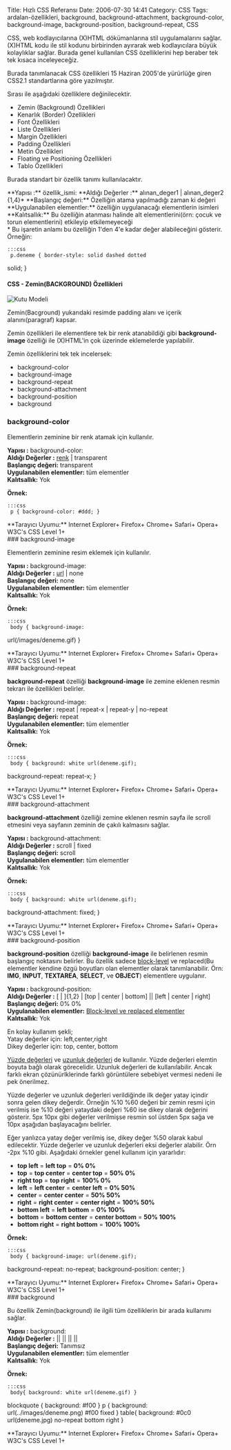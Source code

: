 Title: Hızlı CSS Referansı 
Date: 2006-07-30 14:41
Category: CSS
Tags: ardalan-özellikleri, background, background-attachment, background-color, background-image, background-position, background-repeat, CSS

CSS, web kodlayıcılarına (X)HTML dökümanlarına stil uygulamalarını
sağlar. (X)HTML kodu ile stil kodunu birbirinden ayırarak web
kodlayıcılara büyük kolaylıklar sağlar. Burada genel kullanılan CSS
özelliklerini hep beraber tek tek kısaca inceleyeceğiz.<!--more-->

Burada tanımlanacak CSS özellikleri 15 Haziran 2005'de yürürlüğe giren
CSS2.1 standartlarına göre yazılmıştır.

Sırası ile aşağıdaki özelliklere değinilecektir.

-   Zemin (Background) Özellikleri
-   Kenarlık (Border) Özellikleri
-   Font Özellikleri
-   Liste Özellikleri
-   Margin Özellikleri
-   Padding Özellikleri
-   Metin Özellikleri
-   Floating ve Positioning Özellikleri
-   Tablo Özellikleri

Burada standart bir özellik tanımı kullanılacaktır.

<div class="cssozelliktanimi">
**Yapısı :** özellik_ismi: <deger>  
**Aldığı Değerler :** alınan_deger1 | alınan_deger2 {1,4}*   
**Başlangıç değeri:** Özelliğin atama yapılmadığı zaman ki değeri   
**Uygulanabilen elementler:** özelliğin uygulanacağı elementlerin
isimleri   
**Kalıtsallık:** Bu özelliğin atanması halinde alt elementlerini(örn:
çocuk ve torun elementlerini) etkileyip etkilemeyeceği

</div>
* Bu işaretin anlamı bu özelliğin 1'den 4'e kadar değer alabileceğini
gösterir. Örneğin:

	:::css
	 p.deneme { border-style: solid dashed dotted
solid; } 

#### CSS - Zemin(BACKGROUND) Özellikleri

![Kutu Modeli][]

Zemin(Bacground) yukarıdaki resimde padding alanı ve içerik
alanını(paragraf) kapsar.

Zemin özellikleri ile elementlere tek bir renk atanabildiği gibi
**background-image** özelliği ile (X)HTML'in çok üzerinde eklemelerde
yapılabilir.

Zemin özelliklerini tek tek incelersek:

-   background-color
-   background-image
-   background-repeat
-   background-attachment
-   background-position
-   background

### background-color

Elementlerin zeminine bir renk atamak için kullanılır.

**Yapısı :** background-color: <deger>  
**Aldığı Değerler :** [renk][] | transparent  
**Başlangıç değeri:** transparent  
**Uygulanabilen elementler:** tüm elementler  
**Kalıtsallık:** Yok

**Örnek:**

	:::css
	 p { background-color: #ddd; } 

<div class="tarayiciuyum">
**Tarayıcı Uyumu:** Internet Explorer+ Firefox+ Chrome+ Safari+ Opera+
W3C's CSS Level 1+

</div>
### background-image

Elementlerin zeminine resim eklemek için kullanılır.

**Yapısı :** background-image: <deger>  
**Aldığı Değerler :** [url][renk] | none   
**Başlangıç değeri:** none   
**Uygulanabilen elementler:** tüm elementler  
**Kalıtsallık:** Yok

**Örnek:**

	:::css
	 body { background-image:
url(/images/deneme.gif) } 

<div class="tarayiciuyum">
**Tarayıcı Uyumu:** Internet Explorer+ Firefox+ Chrome+ Safari+ Opera+
W3C's CSS Level 1+

</div>
### background-repeat

**background-repeat** özelliği **background-image** ile zemine eklenen
resmin tekrarı ile özellikleri belirler.

**Yapısı :** background-image: <deger>  
**Aldığı Değerler :** repeat | repeat-x | repeat-y | no-repeat   
**Başlangıç değeri:** repeat   
**Uygulanabilen elementler:** tüm elementler  
**Kalıtsallık:** Yok

**Örnek:**

	:::css
	 body { background: white url(deneme.gif);
background-repeat: repeat-x; } 

<div class="tarayiciuyum">
**Tarayıcı Uyumu:** Internet Explorer+ Firefox+ Chrome+ Safari+ Opera+
W3C's CSS Level 1+

</div>
### background-attachment

**background-attachment** özelliği zemine eklenen resmin sayfa ile
scroll etmesini veya sayfanın zeminin de çakılı kalmasını sağlar.

**Yapısı :** background-attachment: <deger>  
**Aldığı Değerler :** scroll | fixed   
**Başlangıç değeri:** scroll   
**Uygulanabilen elementler:** tüm elementler  
**Kalıtsallık:** Yok

**Örnek:**

	:::css
	 body { background: white url(deneme.gif);
background-attachment: fixed; } 

<div class="tarayiciuyum">
**Tarayıcı Uyumu:** Internet Explorer+ Firefox+ Chrome+ Safari+ Opera+
W3C's CSS Level 1+

</div>
### background-position

**background-position** özelliği **background-image** ile belirlenen
resmin başlangıç noktasını belirler. Bu özellik sadece [block-level][]
ve replaced(Bu elementler kendine özgü boyutları olan elementler olarak
tanımlanabilir. Örn: **IMG**, **INPUT**, **TEXTAREA**, **SELECT**, ve
**OBJECT**) elementlere uygulanır.

**Yapısı :** background-position: <deger>  
**Aldığı Değerler :** [[<percentage>][renk] | [<length>][renk]]{1,2}
| [top | center | bottom] || [left | center | right]  
**Başlangıç değeri:** 0% 0%   
**Uygulanabilen elementler:** [Block-level ve replaced elementler][renk]  
**Kalıtsallık:** Yok

En kolay kullanım şekli;   
Yatay değerler için: left,center,right  
Dikey değerler için: top, center, bottom  
  
[Yüzde değerleri][renk] ve [uzunluk değerleri][renk] de kullanılır.
Yüzde değerleri elemtin boyuta bağlı olarak görecelidir. Uzunluk
değerleri de kullanılabilir. Ancak farklı ekran çözünürlklerinde farklı
görüntülere sebebiyet vermesi nedeni ile pek önerilmez.

Yüzde değerler ve uzunluk değerleri verildiğinde ilk değer yatay içindir
sonra gelen dikey değerdir. Örneğin %10 %60 değeri bir zemin resmi için
verilmiş ise %10 değeri yataydaki değeri %60 ise dikey olarak değerini
gösterir. 5px 10px gibi değerler verilmişse resmin sol üstden 5px sağa
ve 10px aşağıdan başlayacağını belirler.

Eğer yanlızca yatay değer verilmiş ise, dikey değer %50 olarak kabul
edilecektir. Yüzde değerler ve uzunluk değerleri eksi değerler alabilir.
Örn -2px %10 gibi. Aşağıdaki örnekler genel kullanım için yararlıdır:

-   **top left** = **left top** = **0% 0%**
-   **top** = **top center** = **center top** = **50% 0%**
-   **right top** = **top right** = **100% 0%**
-   **left** = **left center** = **center left** = **0% 50%**
-   **center** = **center center** = **50% 50%**
-   **right** = **right center** = **center right** = **100% 50%**
-   **bottom left** = **left bottom** = **0% 100%**
-   **bottom** = **bottom center** = **center bottom** = **50% 100%**
-   **bottom right** = **right bottom** = **100% 100%**

**Örnek:**

	:::css
	 body { background-image: url(deneme.gif);
background-repeat: no-repeat; background-position: center; }


<div class="tarayiciuyum">
**Tarayıcı Uyumu:** Internet Explorer+ Firefox+ Chrome+ Safari+ Opera+
W3C's CSS Level 1+

</div>
### background

Bu özellik Zemin(background) ile ilgili tüm özelliklerin bir arada
kullanımı sağlar.

**Yapısı :** background: <deger>  
**Aldığı Değerler :** <background-color><background-color> ||
<background-image> || <background-repeat> ||
<background-attachment> || <background-position>   
**Başlangıç değeri:** Tanımsız   
**Uygulanabilen elementler:** tüm elementler  
**Kalıtsallık:** Yok

**Örnek:**

	:::css
	 body{ background: white url(deneme.gif) }
blockquote { background: #f00 } p { background:
url(../images/deneme.png) #f00 fixed } table{ background: #0c0
url(deneme.jpg) no-repeat bottom right } 

<div class="tarayiciuyum">
**Tarayıcı Uyumu:** Internet Explorer+ Firefox+ Chrome+ Safari+ Opera+
W3C's CSS Level 1+

</div>
</p>

  [Kutu Modeli]: http://fatihhayrioglu.com/images/basit_boxmodel.gif
  [renk]: http://www.fatihhayrioglu.com/?p=95
  [block-level]: #
